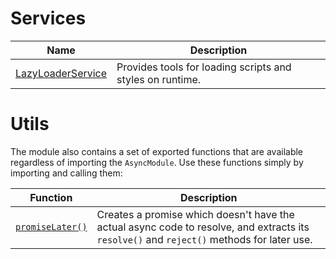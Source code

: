 # Services

| Name | Description |
| ---  | ---         |
| [LazyLoaderService](AsyncModule/LazyLoaderService) | Provides tools for loading scripts and styles on runtime. |

# Utils
The module also contains a set of exported functions that are available regardless of importing the `AsyncModule`.
Use these functions simply by importing and calling them:

| Function | Description |
| ---      | ---         |
| [`promiseLater()`](https://dev.azure.com/BeSpunky/Libraries/_git/angular-zen?path=%2Fprojects%2Fbespunky%2Fangular-zen%2Fasync%2Futils%2FpromiseLater.ts&version=GBmaster) | Creates a promise which doesn't have the actual async code to resolve, and extracts its `resolve()` and `reject()` methods for later use. |